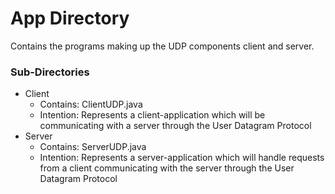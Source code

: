 # App Directory

Contains the programs making up the UDP components client and server.

### Sub-Directories

* Client
  * Contains: ClientUDP.java
  * Intention: Represents a client-application which will be communicating with a server through the User Datagram Protocol
* Server
  * Contains: ServerUDP.java
  * Intention: Represents a server-application which will handle requests from a client communicating with the server through the User Datagram Protocol
